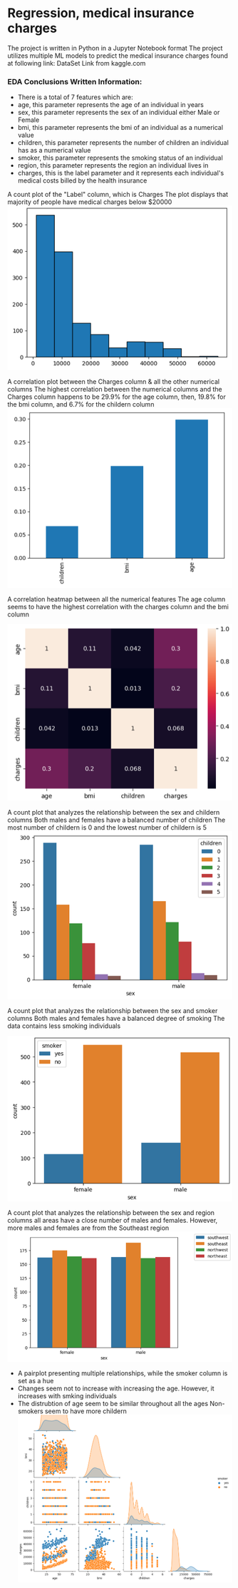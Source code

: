 # Regression, medical insurance charges

The project is written in Python in a Jupyter Notebook format
The project utilizes multiple ML models to predict the medical insurance charges found at following link: DataSet Link from kaggle.com

### EDA Conclusions Written Information: 
- There is a total of 7 features which are:
- age, this parameter represents the age of an individual in years
- sex, this parameter represents the sex of an individual either Male or Female
- bmi, this parameter represents the bmi of an individual as a numerical value
- children, this parameter represents the number of children an individual has as a numerical value
- smoker, this parameter represents the smoking status of an individual
- region, this parameter represents the region an individual lives in
- charges, this is the label parameter and it represents each individual's medical costs billed by the health insurance

 A count plot of the "Label" column, which is Charges
 The plot displays that majority of people have medical charges below $20000
![mllnsu1](https://github.com/pushpakGD/regression_insurance_charges/blob/main/images/mlInsu1.png)

 A correlation plot between the Charges column & all the other numerical columns
 The highest correlation between the numerical columns and the Charges column happens to be 29.9% for the age column, then, 19.8% for the bmi column, and 6.7% for the childern column
![mlInsu2](https://github.com/pushpakGD/regression_insurance_charges/blob/main/images/mlInsu2.png)

 A correlation heatmap between all the numerical features
 The age column seems to have the highest correlation with the charges column and the bmi column
 
![mlInsu3](https://github.com/pushpakGD/regression_insurance_charges/blob/main/images/mlInsu3.png)

A count plot that analyzes the relationship between the sex and childern columns
Both males and females have a balanced number of children
The most number of childern is 0 and the lowest number of childern is 5
![mlInsu4](https://github.com/pushpakGD/regression_insurance_charges/blob/main/images/mlInsu4.png)

A count plot that analyzes the relationship between the sex and smoker columns
Both males and females have a balanced degree of smoking
The data contains less smoking individuals

![mlInsu5](https://github.com/pushpakGD/regression_insurance_charges/blob/main/images/mlInsu5.png)

A count plot that analyzes the relationship between the sex and region columns
all areas have a close number of males and females. However, more males and females are from the Southeast region
![mlInsu6](https://github.com/pushpakGD/regression_insurance_charges/blob/main/images/mlInsu6.png)

- A pairplot presenting multiple relationships, while the smoker column is set as a hue
- Changes seem not to increase with increasing the age. However, it increases with smking individuals
- The distrubtion of age seem to be similar throughout all the ages
Non-smokers seem to have more childern
![mlInsu7](https://github.com/pushpakGD/regression_insurance_charges/blob/main/images/mlInsu7.png)
